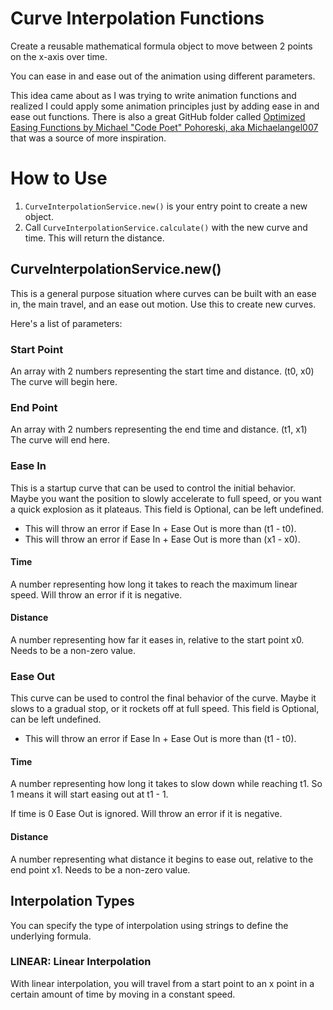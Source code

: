 # Curve Interpolation Functions

Create a reusable mathematical formula object to move between 2 points on the x-axis over time.

You can ease in and ease out of the animation using different parameters.

This idea came about as I was trying to write animation functions and realized I could apply some animation principles just by adding ease in and ease out functions. There is also a great GitHub folder called [Optimized Easing Functions by Michael "Code Poet" Pohoreski, aka Michaelangel007](https://github.com/Michaelangel007/easing) that was a source of more inspiration.

# How to Use

1. `CurveInterpolationService.new()` is your entry point to create a new object.
2. Call `CurveInterpolationService.calculate()` with the new curve and time. This will return the distance.

## CurveInterpolationService.new()

This is a general purpose situation where curves can be built with an ease in, the main travel, and an ease out motion.
Use this to create new curves.

Here's a list of parameters:

### Start Point

An array with 2 numbers representing the start time and distance. (t0, x0)
The curve will begin here.

### End Point

An array with 2 numbers representing the end time and distance. (t1, x1)
The curve will end here.

### Ease In

This is a startup curve that can be used to control the initial behavior. Maybe you want the position to slowly accelerate to full speed, or you want a quick explosion as it plateaus.
This field is Optional, can be left undefined.

- This will throw an error if Ease In + Ease Out is more than (t1 - t0).
- This will throw an error if Ease In + Ease Out is more than (x1 - x0).

#### Time

A number representing how long it takes to reach the maximum linear speed.
Will throw an error if it is negative.

#### Distance

A number representing how far it eases in, relative to the start point x0. Needs to be a non-zero value.

### Ease Out

This curve can be used to control the final behavior of the curve. Maybe it slows to a gradual stop, or it rockets off
at full speed.
This field is Optional, can be left undefined.

- This will throw an error if Ease In + Ease Out is more than (t1 - t0).

#### Time

A number representing how long it takes to slow down while reaching t1. So 1 means it will start easing out at t1 - 1.

If time is 0 Ease Out is ignored.
Will throw an error if it is negative.

#### Distance

A number representing what distance it begins to ease out, relative to the end point x1. Needs to be a non-zero value.

## Interpolation Types

You can specify the type of interpolation using strings to define the underlying formula.

### LINEAR: Linear Interpolation

With linear interpolation, you will travel from a start point to an x point in a certain amount of time by moving in a constant speed.
